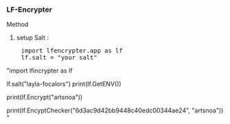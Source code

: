 ### LF-Encrypter

Method
1. setup Salt : 
<pre>
    import lfencrypter.app as lf
    lf.salt = "your salt"
</pre>

"import lfincrypter as lf

lf.salt("layla-focalors")
print(lf.GetENV())

print(lf.Encrypt("artsnoa"))

print(lf.EncyptChecker("6d3ac9d42bb9448c40edc00344ae24", "artsnoa"))
"